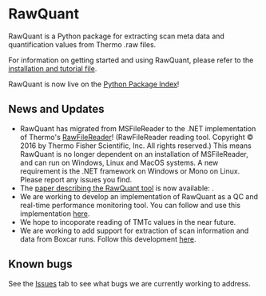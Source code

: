 # RawQuant

RawQuant is a Python package for extracting scan meta data and quantification values from Thermo .raw files.

For information on getting started and using RawQuant, please refer to the [installation and tutorial file](https://github.com/kevinkovalchik/RawQuant/blob/master/docs/RawQuant_Instructions_ver-Mar2018.md).

RawQuant is now live on the [Python Package Index](https://pypi.python.org/pypi/RawQuant)!

## News and Updates

 * RawQuant has migrated from MSFileReader to the .NET implementation of Thermo's [RawFileReader]( http://planetorbitrap.com/rawfilereader#.WtfhwpPwbAw)! (RawFileReader reading tool. Copyright © 2016 by Thermo Fisher Scientific, Inc. All rights reserved.)
 This means RawQuant is no longer dependent on an installation of MSFileReader, and can run on Windows, Linux and MacOS systems. A new requirement is the .NET framework on Windows or Mono on Linux. Please report any issues you find.
 * The [paper describing the RawQuant tool](https://pubs.acs.org/doi/10.1021/acs.jproteome.8b00072) is now available: .
 * We are working to develop an implementation of RawQuant as a QC and real-time performance monitoring tool. You can follow and use this implementation [here](https://github.com/kevinkovalchik/RawQuant/tree/qc_dev). 
 * We hope to incoporate reading of TMTc values in the near future.
 * We are working to add support for extraction of scan information and data from Boxcar runs. Follow this development [here](https://github.com/kevinkovalchik/RawQuant/issues/1).
 
 ## Known bugs

See the [Issues](https://github.com/kevinkovalchik/RawQuant/issues/) tab to see what bugs we are currently working to address.
 
